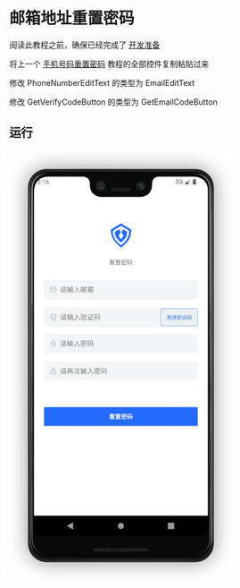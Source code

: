 # 邮箱地址重置密码

<LastUpdated/>

阅读此教程之前，确保已经完成了 [开发准备](/reference/sdk-for-android/develop.md)

将上一个 [手机号码重置密码](./reset-password-by-phone.md) 教程的全部控件复制粘贴过来

修改 PhoneNumberEditText 的类型为 EmailEditText

修改 GetVerifyCodeButton 的类型为 GetEmailCodeButton

## 运行

<img src="./images/reset_password_by_email.png" alt="drawing" width="400"/>

